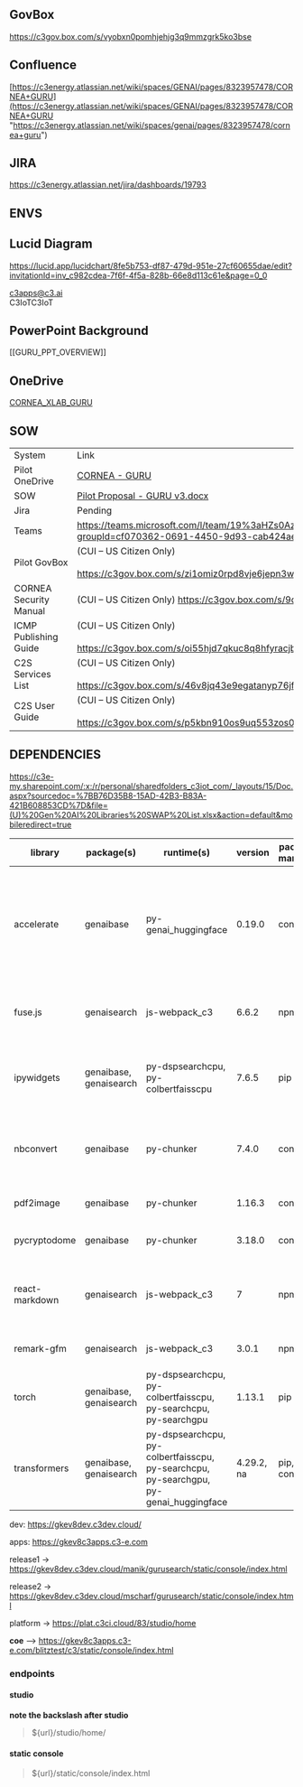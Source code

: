 ## GovBox

https://c3gov.box.com/s/vyobxn0pomhjehjg3q9mmzgrk5ko3bse

## Confluence

[https://c3energy.atlassian.net/wiki/spaces/GENAI/pages/8323957478/CORNEA+GURU](https://c3energy.atlassian.net/wiki/spaces/GENAI/pages/8323957478/CORNEA+GURU "https://c3energy.atlassian.net/wiki/spaces/genai/pages/8323957478/cornea+guru")

## JIRA

https://c3energy.atlassian.net/jira/dashboards/19793

## ENVS


## Lucid Diagram

https://lucid.app/lucidchart/8fe5b753-df87-479d-951e-27cf60655dae/edit?invitationId=inv_c982cdea-7f6f-4f5a-828b-66e8d113c61e&page=0_0

[c3apps@c3.ai](mailto:c3apps@c3.ai "mailto:c3apps@c3.ai")  
C3IoTC3IoT

## PowerPoint Background

[[GURU_PPT_OVERVIEW]]

## OneDrive

[CORNEA_XLAB_GURU](https://c3e-my.sharepoint.com/personal/sharedfolders_c3iot_com/_layouts/15/onedrive.aspx?id=%2Fpersonal%2Fsharedfolders_c3iot_com%2FDocuments%2FFederal%20Business%20Unit%2F02%20-%20Accounts%2F03%20-%20Intel%2F02%20-%20CORNEA%2FCORNEA%20-%20Xcelerator%20Lab%2F02%20-%20Pilot%20%26%20Prototype%2FCORNEA%20-%20XLAB%20-%20GURU&ga=1) 


## SOW

|   |   |
|---|---|
|System​|Link​|
|Pilot OneDrive​|[CORNEA - GURU](https://c3e-my.sharepoint.com/:f:/g/personal/sharedfolders_c3iot_com/EiIKsYjrOzxDhCaDbX3VcsIBJKz7Thht9NqU0m-dQTVosQ?e=cgTyHF)​|
|SOW​|[Pilot Proposal - GURU v3.docx](https://c3e-my.sharepoint.com/:w:/g/personal/sharedfolders_c3iot_com/EZ3Y2G3FJM1HqpEWYfr_siQBXnz7KohBfknoBVjbYpGHYg?e=83IBZK)​|
|Jira​|Pending​|
|Teams​|https://teams.microsoft.com/l/team/19%3aHZs0AzxCivTSO_4_RDBxacymm6zHy3ifWBavCF0iQaY1%40thread.tacv2/conversations?groupId=cf070362-0691-4450-9d93-cab424ae2670&tenantId=53ad779a-93e7-485c-ba20-ac8290d7252b​|
|Pilot GovBox​|(CUI – US Citizen Only)​<br><br>https://c3gov.box.com/s/zi1omiz0rpd8vje6jepn3w0pxo4t761j​|
|CORNEA Security Manual​|(CUI – US Citizen Only) https://c3gov.box.com/s/9qsuroy1gm31cyct6jopeak1o3bao7yc​|
|ICMP Publishing Guide​|(CUI – US Citizen Only)​<br><br>https://c3gov.box.com/s/oi55hjd7qkuc8q8hfyracjbvk2hbi36g​|
|C2S Services List​|(CUI – US Citizen Only)​<br><br>https://c3gov.box.com/s/46v8jq43e9egatanyp76jflxadx8upki​|
|C2S User Guide​|(CUI – US Citizen Only)​<br><br>https://c3gov.box.com/s/p5kbn910os9uq553zos0z90uvakup4m0​|

## DEPENDENCIES

https://c3e-my.sharepoint.com/:x:/r/personal/sharedfolders_c3iot_com/_layouts/15/Doc.aspx?sourcedoc=%7BB76D35B8-15AD-42B3-B83A-421B608853CD%7D&file=(U)%20Gen%20AI%20Libraries%20SWAP%20List.xlsx&action=default&mobileredirect=true


| library        | package(s)             | runtime(s)                                                                            | version    | package manager | Direct Dependency | Effort Removing | Notes                                | Potential Vulnerabilities                         | SWAP Status          | SWAP Comment                                                                       |
|----------------|------------------------|---------------------------------------------------------------------------------------|------------|-----------------|-------------------|-----------------|--------------------------------------|---------------------------------------------------|----------------------|------------------------------------------------------------------------------------|
| accelerate     | genaibase              | py-genai_huggingface                                                                  | 0.19.0     | conda           | No                | -               | Needed for HuggingFace hosted models |                                                   | Alt version Approved | 0.18.0 approved.  Would need to require addition of 0.19.0 or downgrade C3 package |
| fuse.js        | genaisearch            | js-webpack_c3                                                                         | 6.6.2      | npm             |                   |                 |                                      |                                                   | Alt version Approved | 6.4.1 and several other 3.X versions approved.                                     |
| ipywidgets     | genaibase, genaisearch | py-dspsearchcpu, py-colbertfaisscpu                                                   | 7.6.5      | pip             |                   |                 |                                      | https://security.snyk.io/vuln?search=ipywidgets   | Alt version Approved | 7.7.1, 7.6.3 and several lower verions approved.                                   |
| nbconvert      | genaibase              | py-chunker                                                                            | 7.4.0      | conda           |                   |                 |                                      | https://security.snyk.io/vuln?search=nbconvert    | Alt version Approved | 6.5.1, 5.5.0, and several lower versions approved                                  |
| pdf2image      | genaibase              | py-chunker                                                                            | 1.16.3     | conda           |                   |                 |                                      |                                                   | Alt version Approved | 1.16.0, 1.13.1 approved                                                            |
| pycryptodome   | genaibase              | py-chunker                                                                            | 3.18.0     | conda           | No                |                 | Needed for special pdf encodings     | https://security.snyk.io/vuln?search=pycryptodome | Alt version Approved | 3.17.0, 3.10.0 approved                                                            |
| react-markdown | genaisearch            | js-webpack_c3                                                                         | 7          | npm             |                   |                 |                                      |                                                   | Alt version Approved | Lots of approved verisons.  Mostly 8.0.X, some 7.X                                 |
| remark-gfm     | genaisearch            | js-webpack_c3                                                                         | 3.0.1      | npm             |                   |                 |                                      |                                                   | Alt version Approved | 3.0.0 approved                                                                     |
| torch          | genaibase, genaisearch | py-dspsearchcpu, py-colbertfaisscpu, py-searchcpu, py-searchgpu                       | 1.13.1     | pip             | No                | -               |                                      | https://security.snyk.io/vuln?search=torch        | Alt version Approved | 7.0, 1.3.0 approved                                                                |
| transformers   | genaibase, genaisearch | py-dspsearchcpu, py-colbertfaisscpu, py-searchcpu, py-searchgpu, py-genai_huggingface | 4.29.2, na | pip, conda      | Yes               | HIGH            |                                      | https://security.snyk.io/vuln?search=transformers | Alt version Approved | 4.11.3, 4.8.2, 4.2.2, 3.0.2 approved                                               |
dev: https://gkev8dev.c3dev.cloud/

apps: https://gkev8c3apps.c3-e.com

release1 -> https://gkev8dev.c3dev.cloud/manik/gurusearch/static/console/index.html

release2 -> https://gkev8dev.c3dev.cloud/mscharf/gurusearch/static/console/index.html

platform -> https://plat.c3ci.cloud/83/studio/home

**coe** --> https://gkev8c3apps.c3-e.com/blitztest/c3/static/console/index.html

### endpoints

#### studio

**note the backslash after studio**
> ${url}/studio/home/
#### static console

> ${url}/static/console/index.html